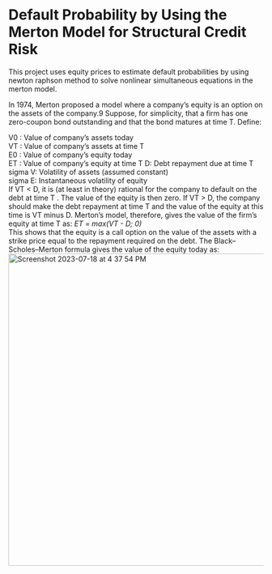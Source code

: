# Default Probability by Using the Merton Model for Structural Credit Risk
This project uses equity prices to estimate default probabilities by using newton raphson method to solve nonlinear simultaneous equations in the merton model. 

In 1974, Merton proposed a model where a company’s equity is an option on the assets of the company.9 Suppose, for simplicity, that a firm has one zero-coupon bond outstanding and that the bond matures at time T. Define:

V0 : Value of company’s assets today<br>
VT : Value of company’s assets at time T <br> 
E0 : Value of company’s equity today<br>
ET : Value of company’s equity at time T D: Debt repayment due at time T<br>
sigma V: Volatility of assets (assumed constant)<br>
sigma E: Instantaneous volatility of equity <br>
If VT < D, it is (at least in theory) rational for the company to default on the debt at time T . The value of the equity is then zero. If VT > D, the company should make the debt repayment at time T and the value of the equity at this time is VT minus D. Merton’s model, therefore, gives the value of the firm’s equity at time T as: _ET = max(VT - D; 0)_ <br> 
This shows that the equity is a call option on the value of the assets with a strike price equal to the repayment required on the debt. The Black–Scholes–Merton formula gives the value of the equity today as: 
<img width="617" alt="Screenshot 2023-07-18 at 4 37 54 PM" src="https://github.com/jaywangwjy/merton-model-credit-risk/assets/139752570/e53cb844-f2f9-427a-87ae-211149be5144">
